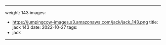 
---
weight: 143
images:
- https://jumpingcow-images.s3.amazonaws.com/jack/jack_143.png
title: jack 143
date: 2022-10-27
tags:
- jack
---
